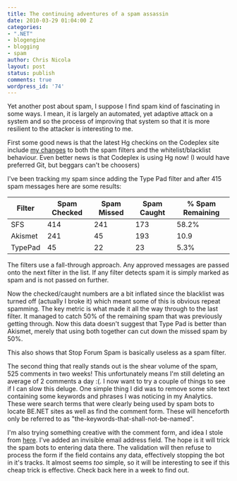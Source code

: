```yaml
---
title: The continuing adventures of a spam assassin
date: 2010-03-29 01:04:00 Z
categories:
- ".NET"
- blogengine
- blogging
- spam
author: Chris Nicola
layout: post
status: publish
comments: true
wordpress_id: '74'
---
```


Yet another post about spam, I suppose I find spam kind of fascinating in some ways.  I mean, it is largely an automated, yet adaptive attack on a system and so the process of improving that system so that it is more resilient to the attacker is interesting to me.

First some good news is that the latest Hg checkins on the Codeplex site include [my changes][1] to both the spam filters and the whitelist/blacklist behaviour.  Even better news is that Codeplex is using Hg now! (I would have preferred Git, but beggars can't be choosers)

<!--more-->

I've been tracking my spam since adding the Type Pad filter and after 415 spam messages here are some results:

| Filter  | Spam Checked | Spam Missed | Spam Caught | % Spam Remaining |
| ------  | ------------ | ----------- | ----------- | ---------------- |
| SFS     | 414          | 241         | 173         | 58.2%            |
| Akismet | 241          | 45          | 193         | 10.9             |
| TypePad | 45           | 22          | 23          | 5.3%             |

The filters use a fall-through approach.  Any approved messages are passed onto the next filter in the list.  If any filter detects spam it is simply marked as spam and is not passed on further. 

Now the checked/caught numbers are a bit inflated since the blacklist was turned off (actually I broke it) which meant some of this is obvious repeat spamming.  The key metric is what made it all the way through to the last filter.  It managed to catch 50% of the remaining spam that was previously getting through.  Now this data doesn't suggest that Type Pad is better than Akismet, merely that using both together can cut down the missed spam by 50%.

This also shows that Stop Forum Spam is basically useless as a spam filter.

The second thing that really stands out is the shear volume of the spam, 525 comments in two weeks!  This unfortunately means I'm still deleting an average of 2 comments a day :(.  I now want to try a couple of things to see if I can slow this deluge.  One simple thing I did was to remove some site text containing some keywords and phrases I was noticing in my Analytics.  These were search terms that were clearly being used by spam bots to locate BE.NET sites as well as find the comment form.  These will henceforth only be referred to as "the-keywords-that-shall-not-be-named".

I'm also trying something creative with the comment form, and idea I stole from [here][2].  I've added an invisible email address field.  The hope is it will trick the spam bots to entering data there.  The validation will then refuse to process the form if the field contains any data, effectively stopping the bot in it's tracks.  It almost seems _too_ simple, so it will be interesting to see if this cheap trick is effective.  Check back here in a week to find out.

   [1]: http://lucisferre.net/2010/03/16/improving-blogenginenet-spam-filtering/
   [2]: http://www.webmasterworld.com/webmaster/3322243.htm

